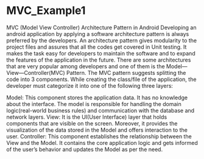 # MVC_Example1


MVC (Model View Controller) Architecture Pattern in Android Developing an android application by applying a software architecture pattern is always preferred by the developers. An architecture pattern gives modularity to the project files and assures that all the codes get covered in Unit testing. It makes the task easy for developers to maintain the software and to expand the features of the application in the future. There are some architectures that are very popular among developers and one of them is the Model—View—Controller(MVC) Pattern. The MVC pattern suggests splitting the code into 3 components. While creating the class/file of the application, the developer must categorize it into one of the following three layers:

Model: This component stores the application data. It has no knowledge about the interface. The model is responsible for handling the domain logic(real-world business rules) and communication with the database and network layers. View: It is the UI(User Interface) layer that holds components that are visible on the screen. Moreover, it provides the visualization of the data stored in the Model and offers interaction to the user. Controller: This component establishes the relationship between the View and the Model. It contains the core application logic and gets informed of the user’s behavior and updates the Model as per the need.
